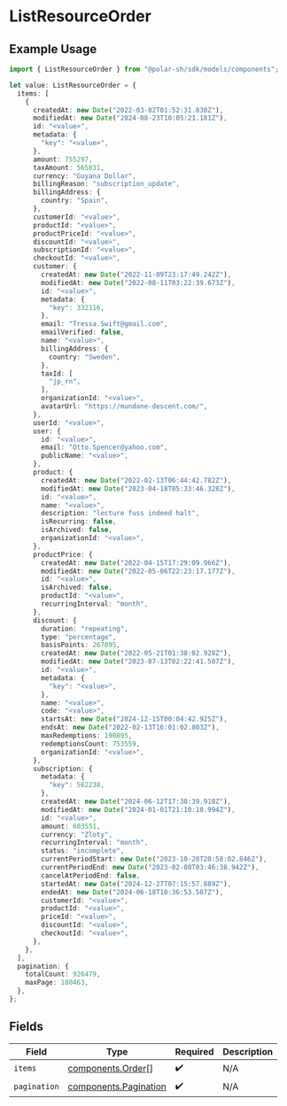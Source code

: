 # ListResourceOrder

## Example Usage

```typescript
import { ListResourceOrder } from "@polar-sh/sdk/models/components";

let value: ListResourceOrder = {
  items: [
    {
      createdAt: new Date("2022-03-02T01:52:31.830Z"),
      modifiedAt: new Date("2024-08-23T10:05:21.181Z"),
      id: "<value>",
      metadata: {
        "key": "<value>",
      },
      amount: 755297,
      taxAmount: 565831,
      currency: "Guyana Dollar",
      billingReason: "subscription_update",
      billingAddress: {
        country: "Spain",
      },
      customerId: "<value>",
      productId: "<value>",
      productPriceId: "<value>",
      discountId: "<value>",
      subscriptionId: "<value>",
      checkoutId: "<value>",
      customer: {
        createdAt: new Date("2022-11-09T23:17:49.242Z"),
        modifiedAt: new Date("2022-08-11T03:22:39.673Z"),
        id: "<value>",
        metadata: {
          "key": 332116,
        },
        email: "Tressa.Swift@gmail.com",
        emailVerified: false,
        name: "<value>",
        billingAddress: {
          country: "Sweden",
        },
        taxId: [
          "jp_rn",
        ],
        organizationId: "<value>",
        avatarUrl: "https://mundane-descent.com/",
      },
      userId: "<value>",
      user: {
        id: "<value>",
        email: "Otto.Spencer@yahoo.com",
        publicName: "<value>",
      },
      product: {
        createdAt: new Date("2022-02-13T06:44:42.782Z"),
        modifiedAt: new Date("2023-04-18T05:33:46.328Z"),
        id: "<value>",
        name: "<value>",
        description: "lecture fuss indeed halt",
        isRecurring: false,
        isArchived: false,
        organizationId: "<value>",
      },
      productPrice: {
        createdAt: new Date("2022-04-15T17:29:09.966Z"),
        modifiedAt: new Date("2022-05-06T22:23:17.177Z"),
        id: "<value>",
        isArchived: false,
        productId: "<value>",
        recurringInterval: "month",
      },
      discount: {
        duration: "repeating",
        type: "percentage",
        basisPoints: 267095,
        createdAt: new Date("2022-05-21T01:38:02.928Z"),
        modifiedAt: new Date("2023-07-13T02:22:41.507Z"),
        id: "<value>",
        metadata: {
          "key": "<value>",
        },
        name: "<value>",
        code: "<value>",
        startsAt: new Date("2024-12-15T00:04:42.925Z"),
        endsAt: new Date("2022-02-13T16:01:02.803Z"),
        maxRedemptions: 190895,
        redemptionsCount: 753559,
        organizationId: "<value>",
      },
      subscription: {
        metadata: {
          "key": 562238,
        },
        createdAt: new Date("2024-06-12T17:38:39.918Z"),
        modifiedAt: new Date("2024-01-01T21:10:10.994Z"),
        id: "<value>",
        amount: 603551,
        currency: "Zloty",
        recurringInterval: "month",
        status: "incomplete",
        currentPeriodStart: new Date("2023-10-28T20:58:02.846Z"),
        currentPeriodEnd: new Date("2023-02-08T03:46:38.942Z"),
        cancelAtPeriodEnd: false,
        startedAt: new Date("2024-12-27T07:15:57.889Z"),
        endedAt: new Date("2024-06-18T10:36:53.507Z"),
        customerId: "<value>",
        productId: "<value>",
        priceId: "<value>",
        discountId: "<value>",
        checkoutId: "<value>",
      },
    },
  ],
  pagination: {
    totalCount: 926479,
    maxPage: 180463,
  },
};
```

## Fields

| Field                                                          | Type                                                           | Required                                                       | Description                                                    |
| -------------------------------------------------------------- | -------------------------------------------------------------- | -------------------------------------------------------------- | -------------------------------------------------------------- |
| `items`                                                        | [components.Order](../../models/components/order.md)[]         | :heavy_check_mark:                                             | N/A                                                            |
| `pagination`                                                   | [components.Pagination](../../models/components/pagination.md) | :heavy_check_mark:                                             | N/A                                                            |